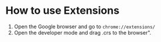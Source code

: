 # How to use Extensions

1. Open the Google browser and go to ```chrome://extensions/```
2. Open the developer mode and drag .crs to the browser".